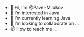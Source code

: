- 👋 Hi, I’m @Pavel-Milukov
- 👀 I’m interested in Java
- 🌱 I’m currently learning Java
- 💞️ I’m looking to collaborate on ...
- 📫 How to reach me ...

<!---
Pavel-Milukov/Pavel-Milukov is a ✨ special ✨ repository because its `README.md` (this file) appears on your GitHub profile.
You can click the Preview link to take a look at your changes.
--->
